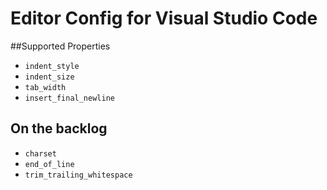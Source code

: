 # Editor Config for Visual Studio Code

##Supported Properties

* `indent_style`
* `indent_size`
* `tab_width`
* `insert_final_newline`

## On the backlog

* `charset`
* `end_of_line`
* `trim_trailing_whitespace`

